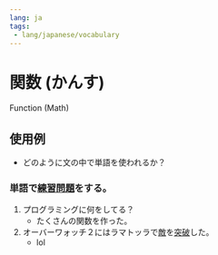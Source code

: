 ```yaml
---
lang: ja
tags:
 - lang/japanese/vocabulary
---
```

# 関数 (かんす)
Function (Math)
## 使用例
- どのように文の中で単語を使われるか？

### 単語で[練習問題](練習問題.md)をする。
1. プログラミングに何をしてる？
	- たくさんの関数を作った。
2. オーバーワォッチ２にはラマトッラで[敵](敵.md)を[突破](突破.md)した。
	- lol

